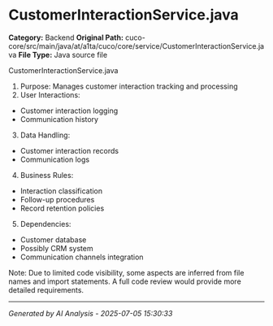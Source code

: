 # CustomerInteractionService.java

**Category:** Backend
**Original Path:** cuco-core/src/main/java/at/a1ta/cuco/core/service/CustomerInteractionService.java
**File Type:** Java source file

CustomerInteractionService.java
1. Purpose: Manages customer interaction tracking and processing
2. User Interactions:
- Customer interaction logging
- Communication history
3. Data Handling:
- Customer interaction records
- Communication logs
4. Business Rules:
- Interaction classification
- Follow-up procedures
- Record retention policies
5. Dependencies:
- Customer database
- Possibly CRM system
- Communication channels integration

Note: Due to limited code visibility, some aspects are inferred from file names and import statements. A full code review would provide more detailed requirements.

---
*Generated by AI Analysis - 2025-07-05 15:30:33*
